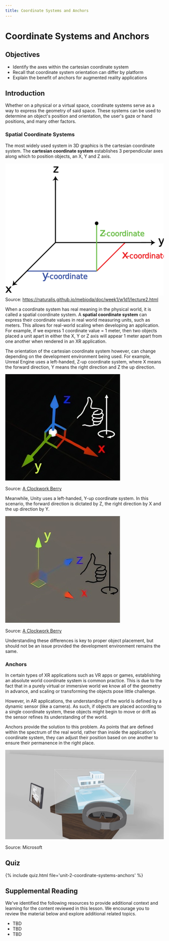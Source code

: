 ```yaml
---
title: Coordinate Systems and Anchors
---
```


# Coordinate Systems and Anchors

## Objectives

- Identify the axes within the cartesian coordinate system
- Recall that coordinate system orientation can differ by platform
- Explain the benefit of anchors for augmented reality applications

## Introduction

Whether on a physical or a virtual space, coordinate systems serve as a way to express the geometry of said space. These systems can be used to determine an object's position and orientation, the user's gaze or hand positions, and many other factors.

### Spatial Coordinate Systems

The most widely used system in 3D graphics is the cartesian coordinate system. The **cartesian coordinate system** establishes 3 perpendicular axes along which to position objects, an X, Y and Z axis.

![A cartesian coordinate system](/assets/img/unit-2/coordinate-system.jpg)
Source: <https://naturalis.github.io/mebioda/doc/week1/w1d1/lecture2.html>

When a coordinate system has real meaning in the physical world, it is called a spatial coordinate system. A **spatial coordinate system** can express their coordinate values in real world measuring units, such as meters. This allows for real-world scaling when developing an application. For example, if we express 1 coordinate value = 1 meter, then two objects placed a unit apart in either the X, Y or Z axis will appear 1 meter apart from one another when rendered in an XR application.


The orientation of the cartesian coordinate system however, can change depending on the development environment being used. For example, Unreal Engine uses a left-handed, Z-up coordinate system, where X means the forward direction, Y means the right direction and Z the up direction.

![Depiction of Unreal Engine's Coordinate System](/assets/img/unit-2/unreal-coordinate-system.jpg)

Source: [A Clockwork Berry](http://www.aclockworkberry.com/basis-orientations-in-3ds-max-unity-3d-and-unreal-engine/)

Meanwhile, Unity uses a left-handed, Y-up coordinate system. In this scenario, the forward direction is dictated by Z, the right direction by X and the up direction by Y.

![Depiction of Unity's Coordinate System](/assets/img/unit-2/unity-coordinate-system.jpg)

Source: [A Clockwork Berry](http://www.aclockworkberry.com/basis-orientations-in-3ds-max-unity-3d-and-unreal-engine/)

Understanding these differences is key to proper object placement, but should not be an issue provided the development environment remains the same.

### Anchors

In certain types of XR applications such as VR apps or games, establishing an absolute world coordinate system is common practice. This is due to the fact that in a purely virtual or immersive world we know all of the geometry in advance, and scaling or transforming the objects pose little challenge.

However, in AR applications, the understanding of the world is defined by a dynamic sensor (like a camera). As such, if objects are placed according to a single coordinate system, these objects might begin to move or drift as the sensor refines its understanding of the world.

Anchors provide the solution to this problem. As points that are defined within the spectrum of the real world, rather than inside the application's coordinate system, they can adjust their position based on one another to ensure their permanence in the right place.

![Placing a digital object on top of a real world object using an anchor](/assets/img/unit-2/anchor.jpeg)

Source: Microsoft

## Quiz

{% include quiz.html file='unit-2-coordinate-systems-anchors' %}

## Supplemental Reading

We've identified the following resources to provide additional context and learning for the content reviewed in this lesson. We encourage you to review the material below and explore additional related topics.

- TBD
- TBD
- TBD